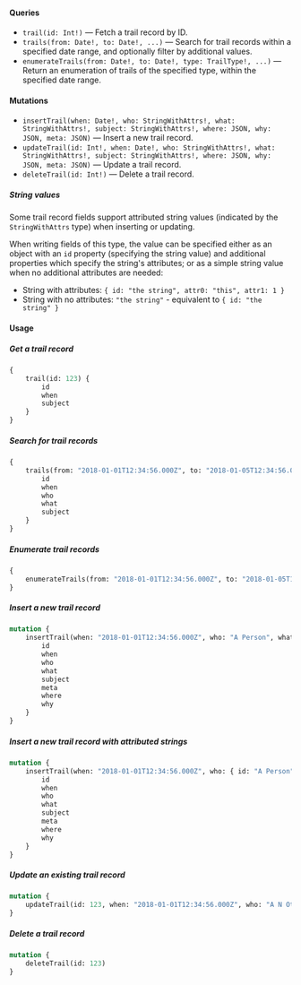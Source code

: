 #### Queries

-   `trail(id: Int!)` — Fetch a trail record by ID.
-   `trails(from: Date!, to: Date!, ...)` — Search for trail records within a specified date range, and optionally filter by additional values.
-   `enumerateTrails(from: Date!, to: Date!, type: TrailType!, ...)` — Return an enumeration of trails of the specified type, within the specified date range.

#### Mutations

-   `insertTrail(when: Date!, who: StringWithAttrs!, what: StringWithAttrs!, subject: StringWithAttrs!, where: JSON, why: JSON, meta: JSON)` — Insert a new trail record.
-   `updateTrail(id: Int!, when: Date!, who: StringWithAttrs!, what: StringWithAttrs!, subject: StringWithAttrs!, where: JSON, why: JSON, meta: JSON)` — Update a trail record.
-   `deleteTrail(id: Int!)` — Delete a trail record.

##### String values

Some trail record fields support attributed string values (indicated by the `StringWithAttrs` type) when inserting or updating. 

When writing fields of this type, the value can be specified either as an object with an `id` property (specifying the string value) and additional properties which specify the string's attributes; or as a simple string value when no additional attributes are needed:

-   String with attributes: `{ id: "the string", attr0: "this", attr1: 1 }`
-   String with no attributes: `"the string"` - equivalent to `{ id: "the string" }`

#### Usage

##### Get a trail record

```graphql
{
    trail(id: 123) {
        id
        when
        subject
    }
}
```

##### Search for trail records

```graphql
{
    trails(from: "2018-01-01T12:34:56.000Z", to: "2018-01-05T12:34:56.000Z") {
        id
        when
        who
        what
        subject
    }
}
```

##### Enumerate trail records

```graphql
{
    enumerateTrails(from: "2018-01-01T12:34:56.000Z", to: "2018-01-05T12:34:56.000Z", type: WHO)
}
```

##### Insert a new trail record

```graphql
mutation {
    insertTrail(when: "2018-01-01T12:34:56.000Z", who: "A Person", what: "A thing", subject: "Substance") {
        id
        when
        who
        what
        subject
        meta
        where
        why
    }
}
```

##### Insert a new trail record with attributed strings

```graphql
mutation {
    insertTrail(when: "2018-01-01T12:34:56.000Z", who: { id: "A Person", attr: 10 }, what: { id: "A thing", attr: 20 }, subject: "Substance") {
        id
        when
        who
        what
        subject
        meta
        where
        why
    }
}
```

##### Update an existing trail record

```graphql
mutation {
    updateTrail(id: 123, when: "2018-01-01T12:34:56.000Z", who: "A N Other", what: "Something else", subject: "Object")
}
```

##### Delete a trail record

```graphql
mutation {
    deleteTrail(id: 123)
}
```
